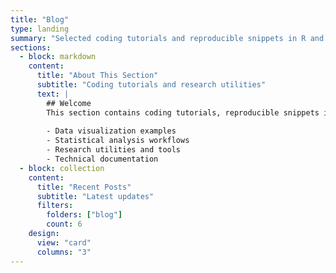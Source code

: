 ```yaml
---
title: "Blog"
type: landing
summary: "Selected coding tutorials and reproducible snippets in R and Python, research utilities, and small writeups."
sections:
  - block: markdown
    content:
      title: "About This Section"
      subtitle: "Coding tutorials and research utilities"
      text: |
        ## Welcome
        This section contains coding tutorials, reproducible snippets in R and Python, research utilities, and technical writeups related to my research and data analysis workflows.
        
        - Data visualization examples
        - Statistical analysis workflows
        - Research utilities and tools
        - Technical documentation
  - block: collection
    content:
      title: "Recent Posts"
      subtitle: "Latest updates"
      filters:
        folders: ["blog"]
        count: 6
    design:
      view: "card"
      columns: "3"
---
```


